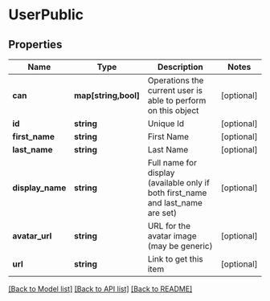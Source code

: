 # UserPublic

## Properties
Name | Type | Description | Notes
------------ | ------------- | ------------- | -------------
**can** | **map[string,bool]** | Operations the current user is able to perform on this object | [optional] 
**id** | **string** | Unique Id | [optional] 
**first_name** | **string** | First Name | [optional] 
**last_name** | **string** | Last Name | [optional] 
**display_name** | **string** | Full name for display (available only if both first_name and last_name are set) | [optional] 
**avatar_url** | **string** | URL for the avatar image (may be generic) | [optional] 
**url** | **string** | Link to get this item | [optional] 

[[Back to Model list]](../README.md#documentation-for-models) [[Back to API list]](../README.md#documentation-for-api-endpoints) [[Back to README]](../README.md)


